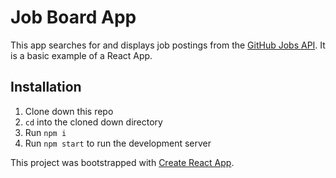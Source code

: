 # Job Board App

This app searches for and displays job postings from the [GitHub Jobs API](https://jobs.github.com/api). It is a basic example of a React App. 

## Installation
1. Clone down this repo
2. `cd` into the cloned down directory
3. Run `npm i`
4. Run `npm start` to run the development server

This project was bootstrapped with [Create React App](https://github.com/facebook/create-react-app).
